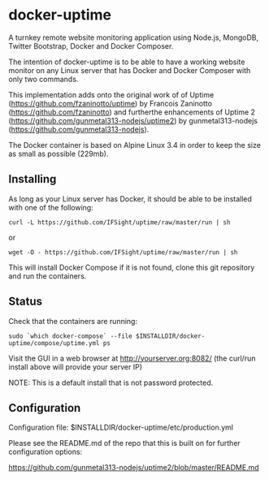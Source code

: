 docker-uptime
======

A turnkey remote website monitoring application using Node.js, MongoDB, Twitter Bootstrap, Docker and Docker Composer.

The intention of docker-uptime is to be able to have a working website monitor on any Linux server that has Docker and Docker Composer with only two commands.

This implementation adds onto the original work of of Uptime (https://github.com/fzaninotto/uptime) by Francois Zaninotto (https://github.com/fzaninotto) and furtherthe enhancements of Uptime 2 (https://github.com/gunmetal313-nodejs/uptime2) by gunmetal313-nodejs (https://github.com/gunmetal313-nodejs).

The Docker container is based on Alpine Linux 3.4 in order to keep the size as small as possible (229mb).

Installing
----------
As long as your Linux server has Docker, it should be able to be installed with one of the following:
```
curl -L https://github.com/IFSight/uptime/raw/master/run | sh
```
or
```
wget -O - https://github.com/IFSight/uptime/raw/master/run | sh
```
This will install Docker Compose if it is not found, clone this git repository and run the containers.

Status
------
Check that the containers are running:
```
sudo `which docker-compose` --file $INSTALLDIR/docker-uptime/compose/uptime.yml ps
```

Visit the GUI in a web browser at http://yourserver.org:8082/ (the curl/run install above will provide your server IP)

NOTE: This is a default install that is not password protected.

Configuration
-------------
Configuration file: $INSTALLDIR/docker-uptime/etc/production.yml

Please see the README.md of the repo that this is built on for further configuration options:

https://github.com/gunmetal313-nodejs/uptime2/blob/master/README.md

